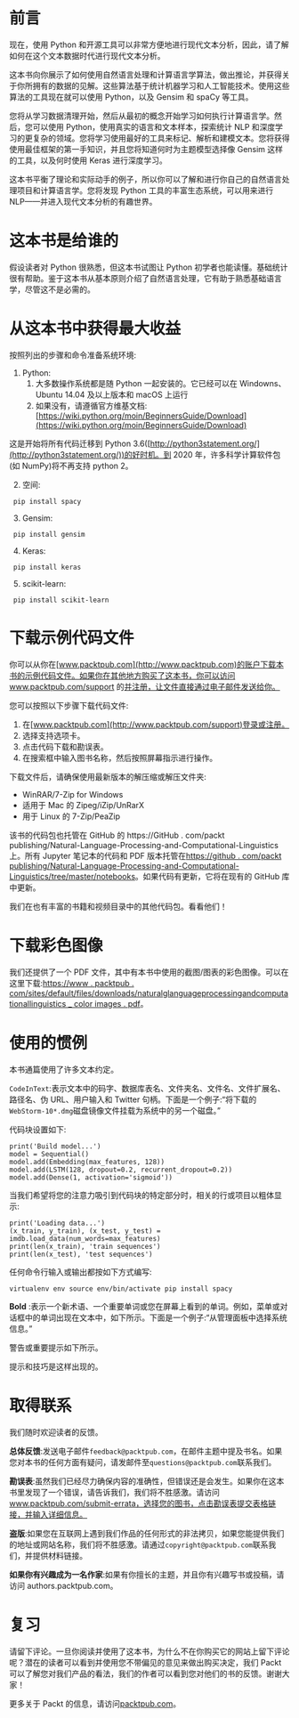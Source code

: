 <title>Unknown</title>  <link href="../stylesheet.css" rel="stylesheet" type="text/css"> <link href="../page_styles1.css" rel="stylesheet" type="text/css">

# 前言

现在，使用 Python 和开源工具可以非常方便地进行现代文本分析，因此，请了解如何在这个文本数据时代进行现代文本分析。

这本书向你展示了如何使用自然语言处理和计算语言学算法，做出推论，并获得关于你所拥有的数据的见解。这些算法基于统计机器学习和人工智能技术。使用这些算法的工具现在就可以使用 Python，以及 Gensim 和 spaCy 等工具。

您将从学习数据清理开始，然后从最初的概念开始学习如何执行计算语言学。然后，您可以使用 Python，使用真实的语言和文本样本，探索统计 NLP 和深度学习的更复杂的领域。您将学习使用最好的工具来标记、解析和建模文本。您将获得使用最佳框架的第一手知识，并且您将知道何时为主题模型选择像 Gensim 这样的工具，以及何时使用 Keras 进行深度学习。

这本书平衡了理论和实际动手的例子，所以你可以了解和进行你自己的自然语言处理项目和计算语言学。您将发现 Python 工具的丰富生态系统，可以用来进行 NLP——并进入现代文本分析的有趣世界。

<title>Unknown</title>  <link href="../stylesheet.css" rel="stylesheet" type="text/css"> <link href="../page_styles1.css" rel="stylesheet" type="text/css">

# 这本书是给谁的

假设读者对 Python 很熟悉，但这本书试图让 Python 初学者也能读懂。基础统计很有帮助。鉴于这本书从基本原则介绍了自然语言处理，它有助于熟悉基础语言学，尽管这不是必需的。

<title>Unknown</title>  <link href="../stylesheet.css" rel="stylesheet" type="text/css"> <link href="../page_styles1.css" rel="stylesheet" type="text/css">

# 从这本书中获得最大收益

按照列出的步骤和命令准备系统环境:

1.  Python:
    1.  大多数操作系统都是随 Python 一起安装的。它已经可以在 Windowns、Ubuntu 14.04 及以上版本和 macOS 上运行
    2.  如果没有，请遵循官方维基文档:[https://wiki.python.org/moin/BeginnersGuide/Download](https://wiki.python.org/moin/BeginnersGuide/Download)

这是开始将所有代码迁移到 Python 3.6([http://python3statement.org/](http://python3statement.org/))的好时机。到 2020 年，许多科学计算软件包(如 NumPy)将不再支持 python 2。

2.  空间:

```
 pip install spacy 
```

3.  Gensim:

```
 pip install gensim
```

4.  Keras:

```
 pip install keras
```

5.  scikit-learn:

```
 pip install scikit-learn
```

<title>Unknown</title>  <link href="../stylesheet.css" rel="stylesheet" type="text/css"> <link href="../page_styles1.css" rel="stylesheet" type="text/css">

# 下载示例代码文件

你可以从你在[www.packtpub.com](http://www.packtpub.com)的账户下载本书的示例代码文件。如果你在其他地方购买了这本书，你可以访问 www.packtpub.com/support 的[并注册，让文件直接通过电子邮件发送给你。](http://www.packtpub.com/support)

您可以按照以下步骤下载代码文件:

1.  在[www.packtpub.com](http://www.packtpub.com/support)登录或注册。
2.  选择支持选项卡。
3.  点击代码下载和勘误表。
4.  在搜索框中输入图书名称，然后按照屏幕指示进行操作。

下载文件后，请确保使用最新版本的解压缩或解压文件夹:

*   WinRAR/7-Zip for Windows
*   适用于 Mac 的 Zipeg/iZip/UnRarX
*   用于 Linux 的 7-Zip/PeaZip

该书的代码包也托管在 GitHub 的 https://GitHub . com/packt publishing/Natural-Language-Processing-and-Computational-Linguistics 上。所有 Jupyter 笔记本的代码和 PDF 版本托管在[https://github . com/packt publishing/Natural-Language-Processing-and-Computational-Linguistics/tree/master/notebooks](https://github.com/PacktPublishing/Natural-Language-Processing-and-Computational-Linguistics/tree/master/notebooks)。如果代码有更新，它将在现有的 GitHub 库中更新。

我们在也有丰富的书籍和视频目录中的其他代码包。看看他们！

<title>Unknown</title>  <link href="../stylesheet.css" rel="stylesheet" type="text/css"> <link href="../page_styles1.css" rel="stylesheet" type="text/css">

# 下载彩色图像

我们还提供了一个 PDF 文件，其中有本书中使用的截图/图表的彩色图像。可以在这里下载:[https://www . packtpub . com/sites/default/files/downloads/naturalglanguageprocessingandcomputationallinguistics _ color images . pdf](https://www.packtpub.com/sites/default/files/downloads/NaturalLanguageProcessingandComputationalLinguistics_ColorImages.pdf)。

<title>Unknown</title>  <link href="../stylesheet.css" rel="stylesheet" type="text/css"> <link href="../page_styles1.css" rel="stylesheet" type="text/css">

# 使用的惯例

本书通篇使用了许多文本约定。

`CodeInText`:表示文本中的码字、数据库表名、文件夹名、文件名、文件扩展名、路径名、伪 URL、用户输入和 Twitter 句柄。下面是一个例子:“将下载的`WebStorm-10*.dmg`磁盘镜像文件挂载为系统中的另一个磁盘。”

代码块设置如下:

```
print('Build model...')
model = Sequential()
model.add(Embedding(max_features, 128))
model.add(LSTM(128, dropout=0.2, recurrent_dropout=0.2))
model.add(Dense(1, activation='sigmoid'))
```

当我们希望将您的注意力吸引到代码块的特定部分时，相关的行或项目以粗体显示:

```
print('Loading data...')
(x_train, y_train), (x_test, y_test) = imdb.load_data(num_words=max_features)
print(len(x_train), 'train sequences')
print(len(x_test), 'test sequences')
```

任何命令行输入或输出都按如下方式编写:

```
virtualenv env source env/bin/activate pip install spacy
```

**Bold** :表示一个新术语、一个重要单词或您在屏幕上看到的单词。例如，菜单或对话框中的单词出现在文本中，如下所示。下面是一个例子:“从管理面板中选择系统信息。”

警告或重要提示如下所示。

提示和技巧是这样出现的。

<title>Unknown</title>  <link href="../stylesheet.css" rel="stylesheet" type="text/css"> <link href="../page_styles1.css" rel="stylesheet" type="text/css">

# 取得联系

我们随时欢迎读者的反馈。

**总体反馈**:发送电子邮件`feedback@packtpub.com`，在邮件主题中提及书名。如果您对本书的任何方面有疑问，请发邮件至`questions@packtpub.com`联系我们。

**勘误表**:虽然我们已经尽力确保内容的准确性，但错误还是会发生。如果你在这本书里发现了一个错误，请告诉我们，我们将不胜感激。请访问 www.packtpub.com/submit-errata，选择您的图书，点击勘误表提交表格链接，并输入详细信息。

**盗版**:如果您在互联网上遇到我们作品的任何形式的非法拷贝，如果您能提供我们的地址或网站名称，我们将不胜感激。请通过`copyright@packtpub.com`联系我们，并提供材料链接。

**如果你有兴趣成为一名作家**:如果有你擅长的主题，并且你有兴趣写书或投稿，请访问 authors.packtpub.com。

<title>Unknown</title>  <link href="../stylesheet.css" rel="stylesheet" type="text/css"> <link href="../page_styles1.css" rel="stylesheet" type="text/css">

# 复习

请留下评论。一旦你阅读并使用了这本书，为什么不在你购买它的网站上留下评论呢？潜在的读者可以看到并使用您不带偏见的意见来做出购买决定，我们 Packt 可以了解您对我们产品的看法，我们的作者可以看到您对他们的书的反馈。谢谢大家！

更多关于 Packt 的信息，请访问[packtpub.com](https://www.packtpub.com/)。